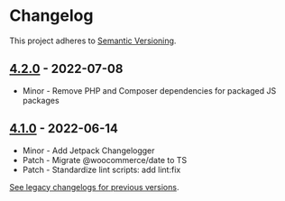 # Changelog 

This project adheres to [Semantic Versioning](https://semver.org/spec/v2.0.0.html).

## [4.2.0](https://www.npmjs.com/package/@woocommerce/packages/js/date/v/4.2.0) - 2022-07-08 

-   Minor - Remove PHP and Composer dependencies for packaged JS packages

## [4.1.0](https://www.npmjs.com/package/@woocommerce/packages/js/date/v/4.1.0) - 2022-06-14 

-   Minor - Add Jetpack Changelogger
-   Patch - Migrate @woocommerce/date to TS
-   Patch - Standardize lint scripts: add lint:fix

[See legacy changelogs for previous versions](https://github.com/woocommerce/woocommerce/blob/68581955106947918d2b17607a01bdfdf22288a9/packages/js/date/CHANGELOG.md).
